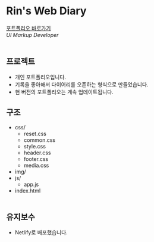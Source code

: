 # Rin's Web Diary

<a href="https://rinswebdiary.netlify.app/">포트폴리오 바로가기</a><br>
_UI Markup Developer_<br><br>

## 프로젝트

- 개인 포트폴리오입니다.<br>
- 기록을 좋아해서 다이어리를 오픈하는 형식으로 만들었습니다.<br>
- 현 버전의 포트폴리오는 계속 업데이트됩니다.<br>

## 구조

- css/
  - reset.css
  - common.css
  - style.css
  - header.css
  - footer.css
  - media.css
- img/
- js/
  - app.js
- index.html
  <br><br>

## 유지보수

- Netlify로 배포했습니다.
